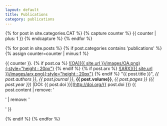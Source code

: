 ```yaml
---
layout: default
title: Publications
category: publications
---
```


{% for post in site.categories.CAT %}
   {% capture counter %} {{ counter | plus: 1 }} {% endcapture %}
{% endfor %}

{% for post in site.posts %}
  {% if post.categories contains 'publications' %}
    {% assign counter=counter | minus:1 %} 

{{ counter }}. {% if post.oa %} <a href="{{ post.oa }}">![OA]({{ site.url }}/images/OA.png){:style="height : 20px"}</a> {% endif %} {% if post.arx %} <a href="{{ post.arx }}">![ARX]({{ site.url }}/images/arx.png){:style="height : 20px"}</a> {% endif %} "{{ post.title }}", *{{ post.authors }}*,  *{{ post.journal }}*, **{{ post.volume}}**, *{{ post.pages }}* _({{ post.year }})_ [DOI: {{ post.doi }}](http://doi.org/{{ post.doi }})  {{ post.content | remove: '<p>' | remove: '</p>' }}

  {% endif %}
{% endfor %}
